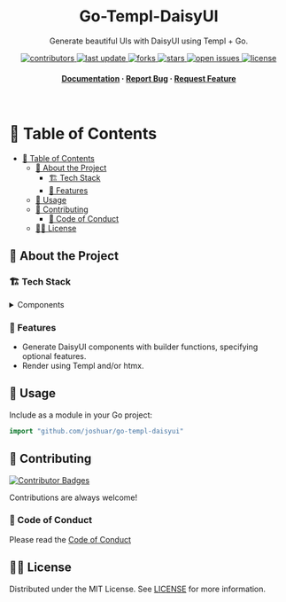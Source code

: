 <!--
 Copyright 2024 Joshua Rich <joshua.rich@gmail.com>.
 SPDX-License-Identifier: MIT
-->

<div align="center">

  <!-- <img src="assets/logo.png" alt="logo" width="200" height="auto" /> -->
  <h1>Go-Templ-DaisyUI</h1>

  <p>
     Generate beautiful UIs with DaisyUI using Templ + Go.
  </p>

<!-- Badges -->
<p>
  <a href="https://github.com/joshuar/go-templ-daisyui/graphs/contributors">
    <img src="https://img.shields.io/github/contributors/joshuar/go-templ-daisyui" alt="contributors" />
  </a>
  <a href="">
    <img src="https://img.shields.io/github/last-commit/joshuar/go-templ-daisyui" alt="last update" />
  </a>
  <a href="https://github.com/joshuar/go-templ-daisyui/network/members">
    <img src="https://img.shields.io/github/forks/joshuar/go-templ-daisyui" alt="forks" />
  </a>
  <a href="https://github.com/joshuar/go-templ-daisyui/stargazers">
    <img src="https://img.shields.io/github/stars/joshuar/go-templ-daisyui" alt="stars" />
  </a>
  <a href="https://github.com/joshuar/go-templ-daisyui/issues/">
    <img src="https://img.shields.io/github/issues/joshuar/go-templ-daisyui" alt="open issues" />
  </a>
  <a href="https://github.com/joshuar/go-templ-daisyui/blob/master/LICENSE">
    <img src="https://img.shields.io/github/license/joshuar/go-templ-daisyui.svg" alt="license" />
  </a>
</p>

<h4>
    <!-- <a href="https://github.com/joshuar/go-templ-daisyui/">View Demo</a>
  <span> · </span> -->
    <a href="https://github.com/joshuar/go-templ-daisyui">Documentation</a>
  <span> · </span>
    <a href="https://github.com/joshuar/go-templ-daisyui/issues/">Report Bug</a>
  <span> · </span>
    <a href="https://github.com/joshuar/go-templ-daisyui/issues/">Request Feature</a>
  </h4>
</div>

<br />

<!-- Table of Contents -->
# 📜 Table of Contents

- [📜 Table of Contents](#-table-of-contents)
  - [🌟 About the Project](#-about-the-project)
    - [🏗️ Tech Stack](#️-tech-stack)
    - [🎯 Features](#-features)
  - [🧰 Usage](#-usage)
  - [👋 Contributing](#-contributing)
    - [🤝 Code of Conduct](#-code-of-conduct)
  - [🧑‍⚖️ License](#️-license)

<!-- About the Project -->
## 🌟 About the Project

<!-- Screenshots
### :camera: Screenshots

<div align="center">
  <img src="https://placehold.co/600x400?text=Your+Screenshot+here" alt="screenshot" />
</div> -->

<!-- TechStack -->
### 🏗️ Tech Stack

<details>
  <summary>Components</summary>
  <ul>
    <li><a href="https://go.dev/">Go</a></li>
    <li><a href="https://templ.guide/">Templ</a></li>
    <li><a href="https://daisyui.com/">DaisyUI</a></li>
    <li><a href="https://htmx.org/">htmx</a></li>
  </ul>
</details>

<!-- Features -->
### 🎯 Features

- Generate DaisyUI components with builder functions, specifying optional features.
- Render using Templ and/or htmx.

## 🧰 Usage

Include as a module in your Go project:

```go
import "github.com/joshuar/go-templ-daisyui" 
```

## 👋 Contributing

<a href="https://github.com/joshuar/go-templ-daisyui/graphs/contributors">
  <img src="https://contrib.rocks/image?repo=joshuar/go-templ-daisyui" alt="Contributor Badges"/>
</a>

Contributions are always welcome!

<!-- See `contributing.md` for ways to get started. -->

### 🤝 Code of Conduct

Please read the [Code of Conduct](https://github.com/joshuar/go-templ-daisyui/blob/master/CODE_OF_CONDUCT.md)

<!-- FAQ
## :grey_question: FAQ

- Question 1

  + Answer 1

- Question 2

  + Answer 2 -->

## 🧑‍⚖️ License

Distributed under the MIT License. See [LICENSE](./LICENSE) for more information.
